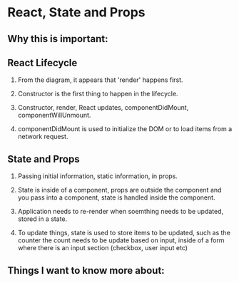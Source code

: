 # React, State and Props

## Why this is important:



## React Lifecycle

1.  From the diagram, it appears that 'render' happens first.

2.  Constructor is the first thing to happen in the lifecycle.

3.  Constructor, render, React updates, componentDidMount, componentWillUnmount.

4.  componentDidMount is used to initialize the DOM or to load items from a network request.

## State and Props

1.  Passing initial information, static information, in props.

2.  State is inside of a component, props are outside the component and you pass into a component, state is handled inside the component.

3.  Application needs to re-render when soemthing needs to be updated, stored in a state.

4.  To update things, state is used to store items to be updated, such as the counter the count needs to be update based on input,  inside of a form where there is an input section (checkbox, user input etc)


## Things I want to know more about:
